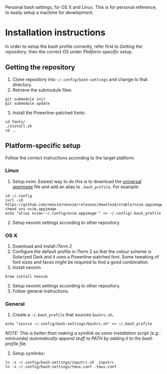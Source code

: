 Personal bash settings, for OS X and Linux. This is for personal reference, to easily setup a machine for development.

# Installation instructions
In order to setup the bash profile correctly, refer first to _Getting the repository_, then the correct OS under
_Platform-specific setup_.

## Getting the repository
1. Clone repository into `~/.config/bash-settings` and change to that directory.
2. Retrieve the submodule files:
  ```
  git submodule init
  git submodule update
  ```
  
3. Install the Powerline-patched fonts:
  ```
  cd fonts/
  ./install.sh
  cd ..
  ```

## Platform-specific setup
Follow the correct instructions according to the target platform.

### Linux
1. Setup nvim. Easiest way to do this is to download the [universal appimage](https://github.com/neovim/neovim/wiki/Installing-Neovim#appimage-universal-linux-package) file and add an alias to `.bash_profile`. For example:
  ```
  cd ~/.config
  curl -LO https://github.com/neovim/neovim/releases/download/stable/nvim.appimage
  chmod u+x nvim.appimage
  echo "alias nvim='~/.config/nvim.appimage'" >> ~/.config/.bash_profile
  ```

2. Setup neovim settings according to other repository.

### OS X
1. Download and install _iTerm 2_
2. Configure the default profile in iTerm 2 so that the colour scheme is Solarized Dark and it uses a Powerline-patched font.
  Some tweaking of font sizes and faces might be required to find a good combination.
3. Install neovim
  ```
  brew install neovim
  ```
2. Setup neovim settings according to other repository.
3. Follow general instructions.

### General

1. Create a `~/.bash_profile` that sources `bashrc.sh`.
  ```
  echo "source ~/.config/bash-settings/bashrc.sh" >> ~/.bash_profile
  ```
  _NOTE: This is better than making a symlink as some installation script (e.g.: miniconda) automatically append stuff to PATH
  by adding it to the bash profile file._
  
2. Setup symlinks:
  ```
  ln -s ~/.config/bash-settings/inputrc.sh .inputrc
  ln -s ~/.config/bash-settings/tmux.conf .tmux.conf
  ```
